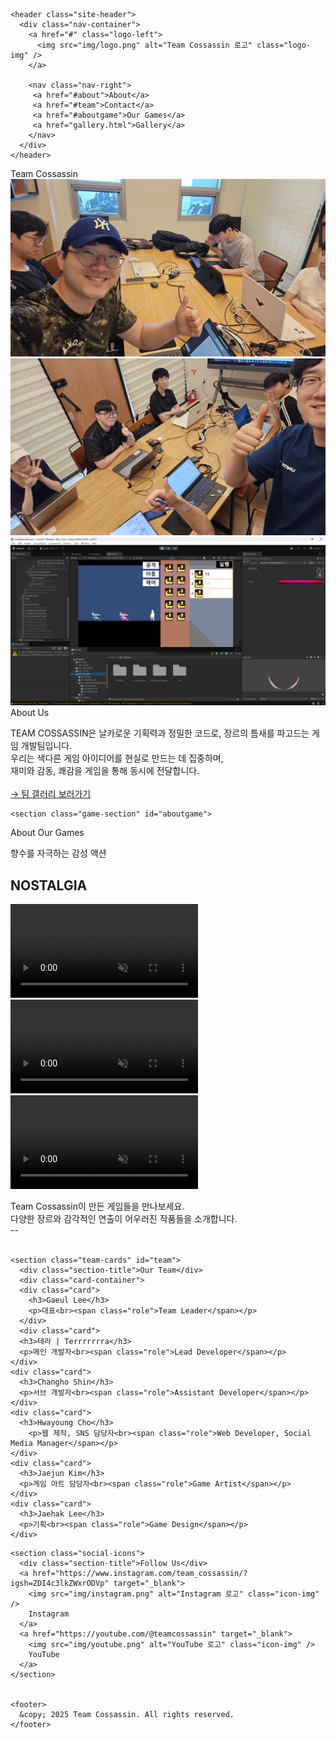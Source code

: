 <html lang="ko">
<head>
  <meta charset="UTF-8" />
  <meta name="viewport" content="width=device-width, initial-scale=1.0"/>
  <title>Team Cossassin - Game Dev Team</title>
  <link href="https://fonts.googleapis.com/css2?family=Anton&display=swap" rel="stylesheet">
  <link rel="stylesheet" href="styles/style.css" />
</head>
<body>
  <div class="container">
    
    <header class="site-header">
      <div class="nav-container">
        <a href="#" class="logo-left">
          <img src="img/logo.png" alt="Team Cossassin 로고" class="logo-img" />
        </a>
        
        <nav class="nav-right">
         <a href="#about">About</a>
         <a href="#team">Contact</a>
         <a href="#aboutgame">Our Games</a>
         <a href="gallery.html">Gallery</a>
        </nav>
      </div>
    </header>

<div class="team-title">
  <span class="typing">Team Cossassin</span>
</div>



  <section class="main-image-slider">
    <div class="slider">
      <img src="img/meet2.jpg" alt="대표 이미지1" class="slide active">
      <img src="img/meet3.jpg" alt="대표 이미지2" class="slide">
      <img src="img/2222.png" alt="대표 이미지3" class="slide">
    </div>
  </section>

  <section class="intro" id="about">
      <div class="section-title">About Us</div>
      <p class="intro-text">
        TEAM COSSASSIN은 날카로운 기획력과 정밀한 코드로, 장르의 틈새를 파고드는 게임 개발팀입니다.<br/>
        우리는 색다른 게임 아이디어를 현실로 만드는 데 집중하며,<br/>
        재미와 감동, 쾌감을 게임을 통해 동시에 전달합니다.<br><br>
        <a href="gallery.html" class="gallery-link">→ 팀 갤러리 보러가기</a>
      </p>
    </section>


    <section class="game-section" id="aboutgame">
  <div class="section-title">About Our Games</div>
  <p class="subtitle">향수를 자극하는 감성 액션</p>
<h2 class="gradient-title">NOSTALGIA</h2>




  <div class="game-slider">
  <div class="game-slides">
    <div class="game-slide active">
      <video src="videos/short/11.mp4" autoplay muted loop playsinline></video>
    </div>
    <div class="game-slide">
      <video src="videos/short/22.mp4" autoplay muted loop playsinline></video>
    </div>
    <div class="game-slide">
      <video src="videos/short/33.mp4" autoplay muted loop playsinline></video>
    </div>
  </div>

  <div class="bar-pagination">
    <span class="bar active" onclick="currentSlide(0)"></span>
    <span class="bar" onclick="currentSlide(1)"></span>
    <span class="bar" onclick="currentSlide(2)"></span>
  </div>
</div>

  <p class="game-description">
    Team Cossassin이 만든 게임들을 만나보세요. <br>
    다양한 장르와 감각적인 연출이 어우러진 작품들을 소개합니다. <br>
    --<br><br>
  </p>
</section>



    <section class="team-cards" id="team">
      <div class="section-title">Our Team</div>
      <div class="card-container">
      <div class="card">
        <h3>Gaeul Lee</h3>
        <p>대표<br><span class="role">Team Leader</span></p>
      </div>
      <div class="card">
      <h3>테라 | Terrrrrrra</h3>
      <p>메인 개발자<br><span class="role">Lead Developer</span></p>
    </div>
    <div class="card">
      <h3>Changho Shin</h3>
      <p>서브 개발자<br><span class="role">Assistant Developer</span></p>
    </div>
    <div class="card">
      <h3>Hwayoung Cho</h3>
        <p>웹 제작, SNS 담당자<br><span class="role">Web Developer, Social Media Manager</span></p>
    </div>
    <div class="card">
      <h3>Jaejun Kim</h3>
      <p>게임 아트 담당자<br><span class="role">Game Artist</span></p>
    </div>
    <div class="card">
      <h3>Jaehak Lee</h3>
      <p>기획<br><span class="role">Game Design</span></p>
    </div>
  </div>
</section>





    <section class="social-icons">
      <div class="section-title">Follow Us</div>
      <a href="https://www.instagram.com/team_cossassin/?igsh=ZDI4c3lkZWxrODVp" target="_blank">
        <img src="img/instagram.png" alt="Instagram 로고" class="icon-img" />
        Instagram
      </a>
      <a href="https://youtube.com/@teamcossassin" target="_blank">
        <img src="img/youtube.png" alt="YouTube 로고" class="icon-img" />
        YouTube
      </a>
    </section>


    <footer>
      &copy; 2025 Team Cossassin. All rights reserved.
    </footer>
  </div>

  
<script>
  const slidesMain = document.querySelectorAll('.slide');
  let currentMain = 0;

  function showNextSlide() {
    slidesMain[currentMain].classList.remove('active');
    currentMain = (currentMain + 1) % slidesMain.length;
    slidesMain[currentMain].classList.add('active');
  }

  setInterval(showNextSlide, 5000); // 5초마다 자동 전환
</script>

<script>
  let currentIndex = 0;
const gameSlideItems = document.querySelectorAll('.game-slide');
const bars = document.querySelectorAll('.bar');
const totalGameSlides = bars.length;

function showGameSlide(index) {
  gameSlideItems.forEach(slide => slide.classList.remove('active'));
  bars.forEach(bar => bar.classList.remove('active'));
  gameSlideItems[index].classList.add('active');
  bars[index].classList.add('active');
  currentIndex = index;
}

function currentSlide(index) {
  showGameSlide(index);
}

</script>


</body>
</html>
